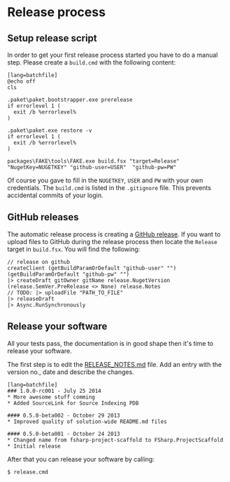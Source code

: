 # Release process

## Setup release script
 
In order to get your first release process started you have to do a manual step. Please create a `build.cmd` with the following content:

    [lang=batchfile]
    @echo off
    cls
    
    .paket\paket.bootstrapper.exe prerelease
    if errorlevel 1 (
      exit /b %errorlevel%
    )
    
    .paket\paket.exe restore -v
    if errorlevel 1 (
      exit /b %errorlevel%
    )
    
    packages\FAKE\tools\FAKE.exe build.fsx "target=Release" "NugetKey=NUGETKEY" "github-user=USER"  "github-pw=PW"
    
Of course you gave to fill in the ``NUGETKEY``, ``USER`` and ``PW`` with your own credentials.
The `build.cmd` is listed in the `.gitignore` file. This prevents accidental commits of your login.

## GitHub releases

The automatic release process is creating a [GitHub release](https://github.com/blog/1547-release-your-software). If you want to upload files to GitHub during the release process then locate the `Release` target in ``build.fsx``. You will find the following:

    // release on github
    createClient (getBuildParamOrDefault "github-user" "") (getBuildParamOrDefault "github-pw" "")
    |> createDraft gitOwner gitName release.NugetVersion (release.SemVer.PreRelease <> None) release.Notes 
    // TODO: |> uploadFile "PATH_TO_FILE"    
    |> releaseDraft
    |> Async.RunSynchronously 

## Release your software

All your tests pass, the documentation is in good shape then it's time to release your software.

The first step is to edit the [RELEASE_NOTES.md](https://github.com/fsprojects/ProjectScaffold/blob/master/RELEASE_NOTES.md) file. Add an entry with the version no., date and describe the changes.

    [lang=batchfile]
    ### 1.0.0-rc001 - July 25 2014
    * More awesome stuff comming
    * Added SourceLink for Source Indexing PDB
             
    #### 0.5.0-beta002 - October 29 2013
    * Improved quality of solution-wide README.md files
    
    #### 0.5.0-beta001 - October 24 2013
    * Changed name from fsharp-project-scaffold to FSharp.ProjectScaffold
    * Initial release                                                                                                     

After that you can release your software by calling:
 
    $ release.cmd